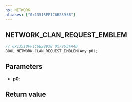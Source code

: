 ```yaml
---
ns: NETWORK
aliases: ["0x13518FF1C6B28938"]
---
```

## NETWORK_CLAN_REQUEST_EMBLEM

```c
// 0x13518FF1C6B28938 0x7963FA4D
BOOL NETWORK_CLAN_REQUEST_EMBLEM(Any p0);
```

## Parameters
* **p0**: 

## Return value
